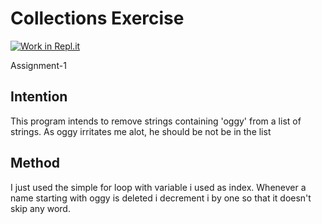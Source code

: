 
# Collections Exercise

[![Work in Repl.it](https://classroom.github.com/assets/work-in-replit-14baed9a392b3a25080506f3b7b6d57f295ec2978f6f33ec97e36a161684cbe9.svg)](https://classroom.github.com/online_ide?assignment_repo_id=2970331&assignment_repo_type=AssignmentRepo)

Assignment-1

## Intention

This program intends to remove strings containing 'oggy' from a list of strings. As oggy irritates me alot, he should be not be in the list

## Method

I just used the simple for loop with variable i used as index.
Whenever a name starting with oggy is deleted i decrement i by one so that it doesn't skip any word.
